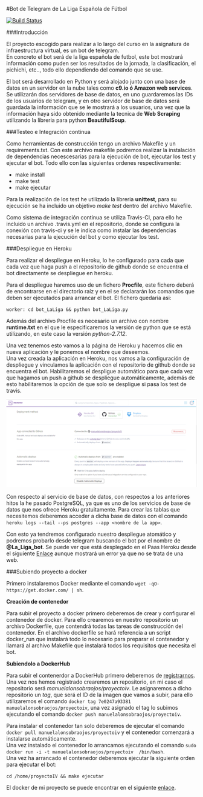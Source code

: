 #Bot de Telegram de La Liga Española de Fútbol

[![Build Status](https://travis-ci.org/manuelalonsobraojos/proyectoIV.svg?branch=master)](https://travis-ci.org/manuelalonsobraojos/proyectoIV)

###Introducción

El proyecto escogido para realizar a lo largo del curso en la asignatura de infraestructura virtual, es un bot de telegram.  
En concreto el bot será de la liga española de futbol, este bot mostrará información como puden ser los resultados de la jornada, la clasificación, el pichichi, etc.., todo ello dependiendo del comando que se use.

El bot será desarrollado en Python y será alojado junto con una base de datos en un servidor en la nube tales como **c9.io ó Amazon web services**. Se utilizarán dos servidores de base de datos, en uno guardaremos las IDs de los usuarios de telegram, y en otro servidor de base de datos será guardada la información que se le mostrará a los usuarios, una vez que la información haya sido obtenido mediante la tecnica de **Web Scraping** utilizando la libreria para python **BeautifulSoup**. 


###Testeo e Integración continua

Como herramientas de construcción tengo un archivo Makefile y un requirements.txt. Con este archivo makefile podremos realizar la instalación de dependencias necescesarias para la ejecución de bot, ejecutar los test y ejecutar el bot. Todo ello con las siguientes ordenes respectivamente:  
- make install
- make test
- make ejecutar

Para la realización de los test he utilizado la libreria **unittest**, para su ejecución se ha incluido un objetivo *make test* dentro del archivo Makefile.

Como sistema de integración continua se utiliza Travis-CI, para ello he incluido un archivo .travis.yml en el repositorio, donde se configura la conexión con travis-ci y se le indica como instalar las dependencias necesarias para la ejecución del bot y como ejecutar los test.

###Despliegue en Heroku

Para realizar el despliegue en Heroku, lo he configurado para cada que cada vez que haga push a el repositorio de github donde se encuentra el bot directamente se despliegue en heroku.

Para el despliegue haremos uso de un fichero **Procfile**, este fichero deberá de encontrarse en el directorio raíz y en el se declararán los comandos que deben ser ejecutados para arrancar el bot. El fichero quedaría asi:  
```
worker: cd bot_LaLiga && python bot_LaLiga.py 
```

Además del archivo Procfile es necesario un archivo con nombre **runtime.txt** en el que le especificaremos la versión de python que se está utilizando, en este caso la versión *python-2.7.12*.

Una vez tenemos esto vamos a la página de Heroku y hacemos clic en nueva aplicación y le ponemos el nombre que deseemos.  
Una vez creada la aplicación en Heroku, nos vamos a la configuración de despliegue y vinculamos la aplicación con el repositorio de github donde se encuentra el bot. Habilitaremos el despligue automático para que cada vez que hagamos un push a github se despliegue automáticamente, además de esto habilitaremos la opción de que solo se despligue si pasa los test de travis.

![img](https://github.com/manuelalonsobraojos/IV-Ejercicios/blob/master/Ejercicios-tema3/capturas/Captura.PNG)

Con respecto al servicio de base de datos, con respectos a los anteriores hitos la he pasado PostgreSQL, ya que es uno de los servicios de base de datos que nos ofrece Heroku gratuitamente. Para crear las tablas que necesitemos deberemos acceder a dicha base de datos con el comando ```heroku logs --tail --ps postgres --app <nombre de la app>```. 

Con esto ya tendremos configurado nuestro despliegue atomático y podremos probarlo desde telegram buscando el bot por el nombre de **@La_Liga_bot**. Se puede ver que está desplegado en el Paas Heroku desde el siguiente [Enlace](https://botlaliga.herokuapp.com/) aunque mostrará un error ya que no se trata de una web. 


###Subiendo proyecto a docker

Primero instalaremos Docker mediante el comando ```wget -qO- https://get.docker.com/ | sh```.

**Creación de contenedor**

Para subir el proyecto a docker primero deberemos de crear y configurar el contenedor de docker. Para ello crearemos en nuestro repositorio un archivo Dockerfile, que contendrá todas las tareas de construcción del contenedor. En el archivo dockerfile se hará referencia a un script docker_run que instalará todo lo necesario para preparar el contenedor y llamará al archivo Makefile que instalará todos los requisitos que necesita el bot.  
  

**Subiendolo a DockerHub**

Para subir el contenerdor a DockerHub primero deberemos de [registrarnos](hub.docker.com). Una vez nos hemos registrado crearemos un repositorio, en mi caso el repositorio será *manuelalonsobraojos/proyectoiv*. Le asignaremos a dicho repositorio un *tag*, que será el ID de la imagen que vamos a subir, para ello utilizaremos el comando ```docker tag 7e0247a93381 manuelalonsobraojos/proyectoiv```, una vez asignado el tag lo subimos ejecutando el comando ```docker push manuelalonsobraojos/proyectoiv```.

Para instalar el contenedor tan solo deberemos de ejecutar el comando ```docker pull manuelalonsobraojos/proyectoiv``` y el contenedor comenzará a instalarse automáticamente.  
Una vez instalado el contenedor lo arrancamos ejecutando el comando ```sudo docker run -i -t manuelalonsobraojos/proyectoiv  /bin/bash```.  
Una vez ha arrancado el contenedor deberemos ejecutar la siguiente orden para ejecutar el bot:  
```
cd /home/proyectoIV && make ejecutar 
```
El docker de mi proyecto se puede encontrar en el siguiente [enlace](https://hub.docker.com/r/manuelalonsobraojos/proyectoiv/).











